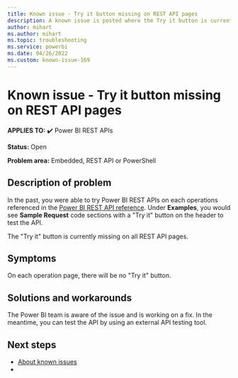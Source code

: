 ```yaml
---
title: Known issue - Try it button missing on REST API pages
description: A known issue is posted where the Try it button is currently missing on all REST API pages
author: mihart
ms.author: mihart
ms.topic: troubleshooting  
ms.service: powerbi
ms.date: 04/26/2022
ms.custom: known-issue-169
---
```


# Known issue - Try it button missing on REST API pages

**APPLIES TO:** ✔️ Power BI REST APIs

**Status:** Open

**Problem area:** Embedded, REST API or PowerShell

## Description of problem

In the past, you were able to try Power BI REST APIs on each operations referenced in the [Power BI REST API reference](/rest/api/power-bi).   Under **Examples**, you would see **Sample Request** code sections with a "Try it" button on the header to test the API.

The "Try it" button is currently missing on all REST API pages.

## Symptoms

On each operation page, there will be no "Try it" button.

## Solutions and workarounds

The Power BI team is aware of the issue and is working on a fix.  In the meantime, you can test the API by using an external API testing tool.

## Next steps

- [About known issues](power-bi-known-issues.md)
- 